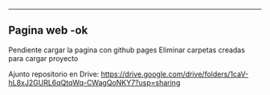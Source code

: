 ----------------------------------
Pagina web -ok
----------------------------------

Pendiente cargar la pagina con github pages
Eliminar carpetas creadas para cargar proyecto

Ajunto repositorio en Drive:
https://drive.google.com/drive/folders/1caV-hL8xJ2GURL6qQtqWq-CWagQoNKY7?usp=sharing
